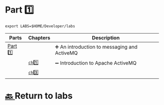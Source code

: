 # Part :one:

```
export LABS=$HOME/Developer/labs
```

| Parts                | Chapters                  | Description                                                  |
|----------------------|---------------------------|--------------------------------------------------------------|
| [Part :one:](part1)  |                           | :heavy_plus_sign: An introduction to messaging and ActiveMQ |
|                      | [`ch`:one: ](part1/ch1)   | :heavy_minus_sign: Introduction to Apache ActiveMQ            |
|                      | [`ch`:three: ](part1/ch3) |                                                              |

# [:back: ](../README.md) Return to labs

